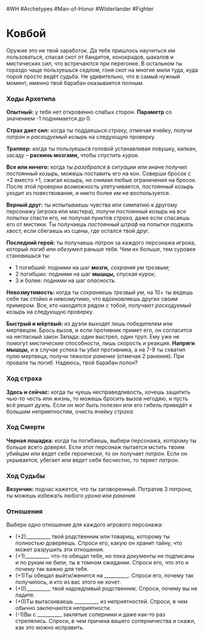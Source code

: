 #WH #Archetypes #Man-of-Honor #Wilderlander #Fighter 

# Ковбой
Оружие это не твой заработок. Да тебе пришлось научиться им пользоваться, спасая скот от бандитов, конокрадов, шакалов и мистических сил, что встречаются при перегонке. В остальном ты гораздо чаще пользуешься седлом, гоня скот на многие мили туда, куда порой просто ведёт судьба. Не удивительно, что в самый нужный момент, именно твой барабан оказывается полным.

### Ходы Архетипа 

**Опытный:** у тебя нет откровенно слабых сторон.  **Параметр** со значением -1 поднимается до 0.  

**Страх дает сил:** когда ты поддаешься *страху,* отмечая  ячейку, получи *патрон* и *расходуемый козырь* на  следующую проверку.  

**Траппер:** когда ты пользуешься головой устанавливая  ловушку, капкан, засаду – **раскинь мозгами,** чтобы  *спустить курок.*  

**Все или ничего:** когда ты *разобрался в ситуации* или  иначе получил *постоянный козырь,* можешь поставить его  на кон. Соверши бросок с +2 вместо +1, сжигая *козырь,* но  снимая любые ограничения на бросок. После этой проверки  *возможность* улетучивается, *постоянный козырь* уходит  из повествования, и никто более им не воспользуется.  

**Верный друг:** ты испытываешь чувства или симпатию  к другому персонажу (игрока или мастера), получи  *постоянный козырь* на все попытки спасти его, не получая  пунктов *страха,* даже если спасаешь его от мистики. Ты  получаешь *постоянный штраф* на попытки *поджать  хвост,* если сбегаешь из сцены, где остался твой друг.  

**Последний герой:** ты получаешь *патрон* за каждого  персонажа игрока, который *погиб* или *обезумел* раньше  тебя. Чем их больше, тем суровее становишься ты:  
- 1 погибший: подними на шаг **мозги,** *сохраняя ум  трезвым;*  
- 2 погибших: подними на шаг **мышцы,** спуская курок;  
- 3 и более: подними на шаг *опасность.*  

**Невозмутимость:** когда ты *сохраняешь трезвый ум,* на  10+ ты ведешь себя так стойко и невозмутимо, что  вдохновляешь других своим примером. Все, кто находятся  рядом с тобой, получают *расходуемый козырь* на  следующую проверку.  

**Быстрый и мёртвый:** из дуэли выходят лишь  победителем или мертвецом. Брось вызов, и если  противник примет его, он согласится на негласный закон  Запада: один выстрел, один труп. Ему уже не помогут  *мистические* способности, лишь скорость и реакция.  **Напряги мышцы,** и в случае успеха ты убил противника, а  на 7-9 ты схватил пулю мертвеца, получи *тяжелое ранение*  (отмечая 2 ранения). При провале ты *погиб.* Надеюсь, твой  барабан полон?

### Ход страха  
**Здесь и сейчас:** когда ты чуешь несправедливость, хочешь  защитить чью-то честь или жизнь, то можешь бросить вызов  негодяю, и пусть всё решит дуэль. Если он мог быть полезен  или его гибель приведёт к большим неприятностям, очисть  ячейку *страха.* 

### Ход Смерти  
**Черная лошадка:** когда ты погибаешь, выбери персонажа,  которому ты больше всего доверял. Если этот персонаж  пытается мстить твоим убийцам или ведет себя героически, то  он получает *патрон.* Если он укрывается, убегает или ведет  себя бесчестно, то теряет *патрон.*

### Ход Судьбы  
**Везунчик:** подчас кажется, что ты заговоренный. Потратив  3 *патрона,* ты можешь избежать любого *урона* или *ранения.* 

### Отношения  
Выбери одно отношение для каждого игрового персонажа:  
- (+2)\_\_\_\_\_\_\_\_\_\_ твой родственник или товарищ, которому ты  полностью доверяешь. Спроси его, какую он хранит тайну, что  может разрушить эти отношения.  
- (+1)\_\_\_\_\_\_\_\_\_\_ что-то обещал тебе, но пока документы не  подписаны и по рукам не били, ты в томном ожидании. Спроси  его, что это и почему так важно для тебя.  
- (+1)Ты обещал выйти/женится на \_\_\_\_\_\_\_\_\_\_. Спроси его,  почему так получилось, и кто из вас этого не хочет.  
- (+0)\_\_\_\_\_\_\_\_\_\_ твой надоедливый родственник. Спроси,  почему вы не ладите.  
- (+0)Ты вытаскиваешь \_\_\_\_\_\_\_\_\_\_ из неприятностей. Спроси, в  чем обычно заключаются неприятности.  
- (-1)Вы с \_\_\_\_\_\_\_\_\_\_ заклятые соперники и даже как-то раз  стрелялись. Спроси, в чем причина вашего соперничества и  скажи, как это можно исправить. 